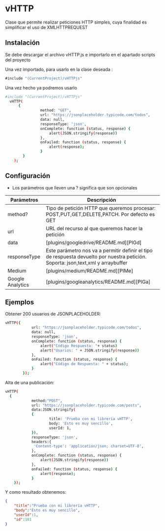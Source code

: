 # vHTTP
Clase que permite realizar peticiones HTTP simples, cuya finalidad es simplificar el uso de XMLHTTPREQUEST
## Instalación
Se debe descargar el archivo vHTTP.js e importarlo en el apartado scripts del proyecto

Una vez importado, para usarlo en la clase deseada :
```js
#include "(CurrentProject)/vHTTPjs"
```
Una vez hecho ya podremos usarlo

```sh
#include "(CurrentProject)/vHTTPjs"
  vHTTP(
      {
                method: "GET",
                url: "https://jsonplaceholder.typicode.com/todos",
                data: null,
                responseType: 'json',
                onComplete: function (status, response) {
                    alert(JSON.stringify(response))
                },
                onFailed: function (status, response) {
                    alert(response);
                }
        }
    );
```
## Configuración
* Los parámetros que lleven una ? significa que son opcionales

| Parámetros | Descripción |
| ------ | ------ |
| method? | Tipo de petición HTTP que queremos procesar: POST,PUT,GET,DELETE,PATCH. Por defecto es GET|
| url | URL del recurso al que queremos hacer la petición |
| data | [plugins/googledrive/README.md][PlGd] |
| responseType | Este parámetro nos va a permitir definir el tipo de respuesta devuelto por nuestra petición. Soporta:  json,text,xml y arraybuffer  |
| Medium | [plugins/medium/README.md][PlMe] |
| Google Analytics | [plugins/googleanalytics/README.md][PlGa] |

## Ejemplos


Obtener 200 usuarios de JSONPLACEHOLDER:

```sh
vHTTP({
            url: "https://jsonplaceholder.typicode.com/todos",
            data: null,
            responseType: 'json',
            onComplete: function (status, response) {
                alert("Código Respuesta: "+ status)
                alert("Usarios: " + JSON.stringify(response))
            },
            onFailed: function (status, response) {
                alert("Código de Respuesta: " + status);
            }
        });
```

Alta  de una publicación:

```sh
vHTTP(
  {
			method:"POST",
            url: "https://jsonplaceholder.typicode.com/posts",
            data:JSON.stringify(
			{
					title: 'Prueba con mi librería vHTTP',
					body: 'Esto es muy sencillo',
					userId: 1,
			}),
            responseType: 'json',
			headers:{
			 'Content-type': 'application/json; charset=UTF-8',
			},
            onComplete: function (status, response) {
                alert(JSON.stringify(response))
            },
            onFailed: function (status, response) {
                alert(response);
            }
    });
```
Y como resultado obtenemos:

```json
{
    "title":"Prueba con mi librería vHTTP",
    "body":"Esto es muy sencillo",
    "userId":1,
    "id":101
}
```



